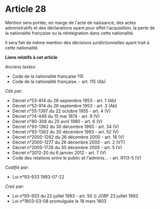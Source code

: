# Article 28

Mention sera portée, en marge de l'acte de naissance, des actes administratifs et des déclarations ayant pour effet
l'acquisition, la perte de la nationalité française ou la réintégration dans cette nationalité.

Il sera fait de même mention des décisions juridictionnelles ayant trait à cette nationalité.

**Liens relatifs à cet article**

_Anciens textes_:

  - Code de la nationalité française 115
  - Code de la nationalité française. - art. 115 (Ab)

_Cité par_:

  - Décret n°53-914 du 26 septembre 1953 - art. 1 (Ab)
  - Décret n°53-914 du 26 septembre 1953 - art. 3 (Ab)
  - Décret n°55-1397 du 22 octobre 1955 - art. 4 (V)
  - Décret n°74-449 du 15 mai 1974 - art. 9 (V)
  - Décret n°80-308 du 25 avril 1980 - art. 6 (V)
  - Décret n°93-1362 du 30 décembre 1993 - art. 34 (V)
  - Décret n°93-1362 du 30 décembre 1993 - art. 52 (V)
  - Décret n°2000-1262 du 26 décembre 2000 - art. 18 (V)
  - Décret n°2000-1277 du 26 décembre 2000 - art. 2 (VT)
  - Décret n°2005-1726 du 30 décembre 2005 - art. 5 (V)
  - Décret n°2012-20 du 6 janvier 2012 - art. 7 (V)
  - Code des relations entre le public et l'adminis... - art. R113-5 (V)

_Codifié par_:

  - Loi n°93-933 1993-07-22

_Créé par_:

  - Loi n°93-933 du 22 juillet 1993 - art. 50 () JORF 23 juillet 1993
  - Loi n°1803-03-08 promulguée le 18 mars 1803
